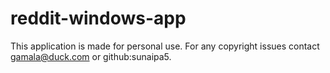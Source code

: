 # reddit-windows-app
This application is made for personal use. For any copyright issues contact gamala@duck.com or github:sunaipa5.
